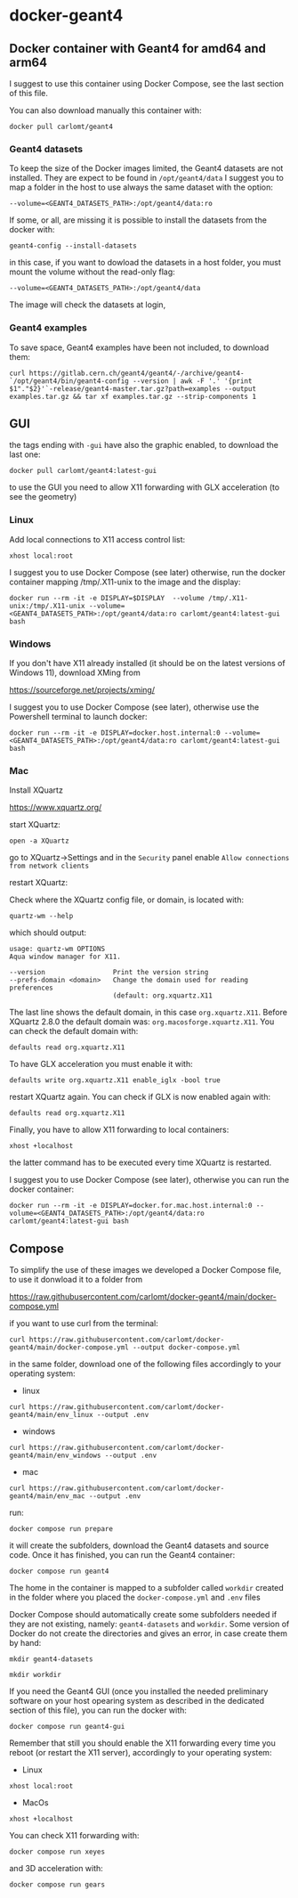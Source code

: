 # docker-geant4

## Docker container with Geant4 for amd64 and arm64

I suggest to use this container using Docker Compose, see the last section of this file.

You can also download manually this container with:

`docker pull carlomt/geant4`

### Geant4 datasets

To keep the size of the Docker images limited, the Geant4 datasets are not installed. They are expect to be found in
`/opt/geant4/data`
I suggest you to map a folder in the host to use always the same dataset with the option:

`--volume=<GEANT4_DATASETS_PATH>:/opt/geant4/data:ro`

If some, or all, are missing it is possible to install the datasets from the docker with:

`geant4-config --install-datasets`

in this case, if you want to dowload the datasets in a host folder, you must mount the volume without the read-only flag:

`--volume=<GEANT4_DATASETS_PATH>:/opt/geant4/data`

The image will check the datasets at login, 

### Geant4 examples

To save space, Geant4 examples have been not included, to download them:
```
curl https://gitlab.cern.ch/geant4/geant4/-/archive/geant4-`/opt/geant4/bin/geant4-config --version | awk -F '.' '{print $1"."$2}'`-release/geant4-master.tar.gz?path=examples --output examples.tar.gz && tar xf examples.tar.gz --strip-components 1
```

## GUI

the tags ending with `-gui` have also the graphic enabled, to download the last one:
```
docker pull carlomt/geant4:latest-gui
```
to use the GUI you need to allow X11 forwarding with GLX acceleration (to see the geometry)

### Linux
Add local connections to X11 access control list:
```
xhost local:root
```
I suggest you to use Docker Compose (see later) otherwise, run the docker container mapping /tmp/.X11-unix to the image and the display:
```
docker run --rm -it -e DISPLAY=$DISPLAY  --volume /tmp/.X11-unix:/tmp/.X11-unix --volume=<GEANT4_DATASETS_PATH>:/opt/geant4/data:ro carlomt/geant4:latest-gui bash
```

### Windows
If you don't have X11 already installed (it should be on the latest versions of Windows 11), download XMing from

https://sourceforge.net/projects/xming/

I suggest you to use Docker Compose (see later), otherwise use the Powershell terminal to launch docker:
```
docker run --rm -it -e DISPLAY=docker.host.internal:0 --volume=<GEANT4_DATASETS_PATH>:/opt/geant4/data:ro carlomt/geant4:latest-gui bash
```

### Mac
Install XQuartz

https://www.xquartz.org/

start XQuartz:
```
open -a XQuartz
```
go to XQuartz->Settings and in the `Security` panel enable `Allow connections from network clients`

restart XQuartz:

Check where the XQuartz config file, or domain, is located with:
```
quartz-wm --help
```
which should output:
```
usage: quartz-wm OPTIONS
Aqua window manager for X11.

--version                 Print the version string
--prefs-domain <domain>   Change the domain used for reading preferences
                          (default: org.xquartz.X11
```
The last line shows the default domain, in this case `org.xquartz.X11`. Before XQuartz 2.8.0 the default domain was: `org.macosforge.xquartz.X11`.
You can check the default domain  with:
```
defaults read org.xquartz.X11
```
To have GLX acceleration you must enable it with:
```
defaults write org.xquartz.X11 enable_iglx -bool true
```
restart XQuartz again. You can check if GLX is now enabled again with:
```
defaults read org.xquartz.X11
```
Finally, you have to allow X11 forwarding to local containers:
```
xhost +localhost
```
the latter command has to be executed every time XQuartz is restarted.

I suggest you to use Docker Compose (see later), otherwise you can run the docker container:
```
docker run --rm -it -e DISPLAY=docker.for.mac.host.internal:0 --volume=<GEANT4_DATASETS_PATH>:/opt/geant4/data:ro carlomt/geant4:latest-gui bash
```

## Compose

To simplify the use of these images we developed a Docker Compose file, to use it donwload it to a folder from

https://raw.githubusercontent.com/carlomt/docker-geant4/main/docker-compose.yml

if you want to use curl from the terminal:
```
curl https://raw.githubusercontent.com/carlomt/docker-geant4/main/docker-compose.yml --output docker-compose.yml
```

in the same folder, download one of the following files accordingly to your operating system:

- linux
```
curl https://raw.githubusercontent.com/carlomt/docker-geant4/main/env_linux --output .env
```
- windows
```
curl https://raw.githubusercontent.com/carlomt/docker-geant4/main/env_windows --output .env
```
- mac
```
curl https://raw.githubusercontent.com/carlomt/docker-geant4/main/env_mac --output .env
```

run:
```
docker compose run prepare
```
it will create the subfolders, download the Geant4 datasets and source code. Once it has finished, you can run the Geant4 container:
```
docker compose run geant4
```
The home in the container is mapped to a subfolder called `workdir` created in the folder where you placed the `docker-compose.yml` and `.env` files

Docker Compose should automatically create some subfolders needed if they are not existing, namely: `geant4-datasets` and `workdir`. Some version of Docker do not create the directories and gives an error, in case create them by hand:
```
mkdir geant4-datasets
```
```
mkdir workdir
```

If you need the Geant4 GUI (once you installed the needed preliminary software on your host opearing system as described in the dedicated section of this file), you can run the docker with:
```
docker compose run geant4-gui
```
Remember that still you should enable the X11 forwarding every time you reboot (or restart the X11 server), accordingly to your operating system:

- Linux
```
xhost local:root
```
- MacOs
```
xhost +localhost
```

You can check X11 forwarding with:
```
docker compose run xeyes
```
and 3D acceleration with:
```
docker compose run gears
```
